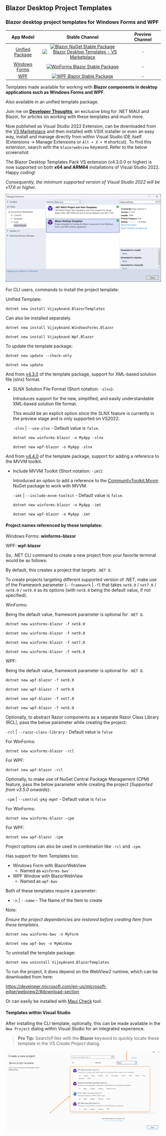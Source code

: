 ## Blazor Desktop Project Templates

### Blazor desktop project templates for Windows Forms and WPF

|App Model|Stable Channel|Preview Channel|
|:---:|:---:|:---:|
|[Unified Package](https://www.nuget.org/packages/VijayAnand.BlazorTemplates/)|[![Blazor NuGet Stable Package](https://badgen.net/nuget/v/VijayAnand.BlazorTemplates/?icon=nuget&foo=bar)](https://www.nuget.org/packages/VijayAnand.BlazorTemplates/)<br />[![Blazor Desktop Templates - VS Marketplace](https://badgen.net/vs-marketplace/v/egvijayanand.blazor-desktop-templates?icon=visualstudio&foo=bar)](https://marketplace.visualstudio.com/items?itemName=egvijayanand.blazor-desktop-templates)| - <!--[![Blazor NuGet Preview Package](https://badgen.net/nuget/v/VijayAnand.BlazorTemplates/pre?icon=nuget&foo=bar)](https://www.nuget.org/packages/VijayAnand.BlazorTemplates/absoluteLatest)-->|
|[Windows Forms](https://www.nuget.org/packages/VijayAnand.WindowsForms.Blazor/)|[![WinForms Blazor Stable Package](https://badgen.net/nuget/v/VijayAnand.WindowsForms.Blazor/?icon=nuget&foo=bar)](https://www.nuget.org/packages/VijayAnand.WindowsForms.Blazor/)| - <!--[![WinForms Blazor Preview Package](https://badgen.net/nuget/v/VijayAnand.WindowsForms.Blazor/pre?icon=nuget&foo=bar)](https://www.nuget.org/packages/VijayAnand.WindowsForms.Blazor/absoluteLatest)-->|
|[WPF](https://www.nuget.org/packages/VijayAnand.Wpf.Blazor/)|[![WPF Blazor Stable Package](https://badgen.net/nuget/v/VijayAnand.Wpf.Blazor/?icon=nuget&foo=bar)](https://www.nuget.org/packages/VijayAnand.Wpf.Blazor/)| - <!--[![WPF Blazor Preview Package](https://badgen.net/nuget/v/VijayAnand.Wpf.Blazor/pre?icon=nuget&foo=bar)](https://www.nuget.org/packages/VijayAnand.Wpf.Blazor/absoluteLatest)-->|

Templates made available for working with **Blazor components in desktop applications such as Windows Forms and WPF**.

Also available in an unified template package.

Join me on [**Developer Thoughts**](https://egvijayanand.in/), an exclusive blog for .NET MAUI and Blazor, for articles on working with these templates and much more.

Now published as Visual Studio 2022 Extension, can be downloaded from the [VS Marketplace](https://marketplace.visualstudio.com/items?itemName=egvijayanand.blazor-desktop-templates) and then installed with VSIX installer or even an easy way, install and manage directly from within Visual Studio IDE itself (Extensions -> Manage Extensions or `Alt + X + M` shortcut). To find this extension, search with the `blazorwebview` keyword. Refer to the below screenshot.

The Blazor Desktop Templates Pack VS extension (v4.3.0.0 or higher) is now supported on both **x64 and ARM64** installations of Visual Studio 2022. Happy coding!

*Consequently, the minimum supported version of Visual Studio 2022 will be v17.6 or higher.*

![Visual Studio – Manage Extensions (Blazor Desktop Templates in focus)](./images/vs-manage-extensions.png)

For CLI users, commands to install the project template:

Unified Template:

```shell
dotnet new install VijayAnand.BlazorTemplates
```

Can also be installed separately.

```shell
dotnet new install VijayAnand.WindowsForms.Blazor
```

```shell
dotnet new install VijayAnand.Wpf.Blazor
```

To update the template package:

```shell
dotnet new update --check-only
```
```shell
dotnet new update
```

And from [v4.3.0](https://www.nuget.org/packages/VijayAnand.BlazorTemplates/4.3.0) of the template package, support for XML-based solution file (slnx) format.

* SLNX Solution File Format (Short notation: `-slnx`):

  Introduces support for the new, simplified, and easily understandable XML-based solution file format.

  This would be an explicit option since the SLNX feature is currently in the preview stage and is only supported on VS2022.

  `-slnx` | `--use-slnx` - Default value is `false`.

  ```shell
  dotnet new winforms-blazor -o MyApp -slnx
  ```

  ```shell
  dotnet new wpf-blazor -o MyApp -slnx
  ```

And from [v4.4.0](https://www.nuget.org/packages/VijayAnand.BlazorTemplates/4.4.0) of the template package, support for adding a reference to the MVVM toolkit.

* Include MVVM Toolkit (Short notation: `-imt`):

  Introduced an option to add a reference to the [CommunityToolkit.Mvvm](https://www.nuget.org/packages/CommunityToolkit.Mvvm) NuGet package to work with MVVM.

  `-imt` | `--include-mvvm-toolkit` - Default value is `false`.

  ```shell
  dotnet new winforms-blazor -o MyApp -imt
  ```

  ```shell
  dotnet new wpf-blazor -o MyApp -imt
  ```

#### Project names referenced by these templates:

Windows Forms: **winforms-blazor**

WPF: **wpf-blazor**

So, .NET CLI command to create a new project from your favorite terminal would be as follows:

By default, this creates a project that targets `.NET 8`.

To create projects targeting different supported version of .NET, make use of the Framework parameter (`--framework` | `-f`) that takes `net6.0` / `net7.0` / `net8.0` / `net9.0` as its options (with `net8.0` being the default value, if not specified).

WinForms:

Being the default value, framework parameter is optional for `.NET 8`.

```shell
dotnet new winforms-blazor -f net8.0
```

```shell
dotnet new winforms-blazor -f net9.0
```

```shell
dotnet new winforms-blazor -f net7.0
```

```shell
dotnet new winforms-blazor -f net6.0
```

WPF:

Being the default value, framework parameter is optional for `.NET 8`.

```shell
dotnet new wpf-blazor -f net8.0
```

```shell
dotnet new wpf-blazor -f net9.0
```

```shell
dotnet new wpf-blazor -f net7.0
```

```shell
dotnet new wpf-blazor -f net6.0
```

Optionally, to abstract Razor components as a separate Razor Class Library (RCL), pass the below parameter while creating the project:

`-rcl` | `--razor-class-library` - Default value is `false`

For WinForms:

```shell
dotnet new winforms-blazor -rcl
```

For WPF:

```shell
dotnet new wpf-blazor -rcl
```

Optionally, to make use of NuGet Central Package Management (CPM) feature, pass the below parameter while creating the project (_Supported from v3.5.0 onwards_):

`-cpm` | `--central-pkg-mgmt` - Default value is `false`

For WinForms:

```shell
dotnet new winforms-blazor -cpm
```

For WPF:

```shell
dotnet new wpf-blazor -cpm
```

Project options can also be used in combination like `-rcl` and `-cpm`.

Has support for Item Templates too:

* Windows Form with BlazorWebView
  - Named as `winforms-bwv`
* WPF Window with BlazorWebView
  - Named as `wpf-bwv`

Both of these templates require a parameter:

* `-n` | `--name` - The Name of the Item to create

<!--
* `-na` | `--namespace` - The Namespace for the Item to create
-->

Note:

*Ensure the project dependencies are restored before creating Item from these templates.*

<!--
*While working with .NET 7 or higher SDK, the namespace parameter in short notation needs to be passed as `-p:na` (i.e., it needs to be prefixed with `-p:`).*
-->

```shell
dotnet new winforms-bwv -n MyForm
```

```shell
dotnet new wpf-bwv -n MyWindow
```

To uninstall the template package:

```shell
dotnet new uninstall VijayAnand.BlazorTemplates
```

To run the project, it does depend on the WebView2 runtime, which can be downloaded from here:

https://developer.microsoft.com/en-us/microsoft-edge/webview2/#download-section

Or can easily be installed with [Maui Check](https://github.com/Redth/dotnet-maui-check) tool.

#### Templates within Visual Studio

After installing the CLI template, optionally, this can be made available in the `New Project` dialog within Visual Studio for an integrated experience.

> **Pro Tip:** Search/Filter with the **Blazor** keyword to quickly locate these template in the VS _Create Project_ dialog.

![Blazor Desktop Project Templates within Visual Studio 2022](./images/blazor-desktop-templates.png)

<!--
Users on VS2019 (ver. 16.8+) need to enable the option as shown in the below screenshot (Tools -> Options / `Alt + T + O`) and then restart the Visual Studio instance for this to take effect.

_And in case of Visual Studio 2022, the option of listing the installed .NET CLI templates within IDE is enabled by default._

![CLI Project Templates within Visual Studio 2019](./images/cli-templates-option-enable.png)
-->
